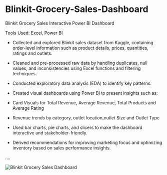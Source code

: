# Blinkit-Grocery-Sales-Dashboard

Blinkit Grocery Sales Interactive Power BI Dashboard

Tools Used: Excel, Power BI

- Collected and explored Blinkit sales dataset from Kaggle, containing order-level information such as product details, prices, quantities, ratings and outlets. 

- Cleaned and pre-processed raw data by handling duplicates, null values, and inconsistencies using Excel functions and filtering techniques.

- Conducted exploratory data analysis (EDA) to identify key patterns.

- Created visual dashboards using Power BI to present insights such as:

- Card Visuals for Total Revenue, Average Revenue, Total Products and Average Rating

- Revenue trends by category, outlet location,outlet Size and Outlet Type

- Used bar charts, pie charts, and slicers to make the dashboard interactive and stakeholder-friendly.

- Derived recommendations for improving marketing focus and optimizing inventory based on sales performance insights.

....

![Blinkit Grocery Sales Dashboard](https://github.com/user-attachments/assets/5553df3d-4ea2-4fd2-87c0-9232b0c2a442)

